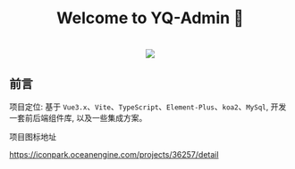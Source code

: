 <h1 align="center">Welcome to YQ-Admin 👋</h1>
<h1 align="center">
  <a herf=""></a>
  <img src="https://github.com/user-attachments/assets/00ec36ff-d0b3-42b5-82eb-5297860d229e" />
</h1>

## 前言

项目定位: 基于 `Vue3.x`、`Vite`、`TypeScript`、`Element-Plus`、`koa2`、`MySql`, 开发一套前后端组件库, 以及一些集成方案。

项目图标地址

https://iconpark.oceanengine.com/projects/36257/detail
